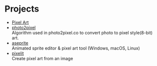 # Projects

- [Pixel Art](https://github.com/topics/pixel-art)
- [photo2pixel](https://github.com/Jzou44/photo2pixel)
  <br/>Algorithm used in photo2pixel.co to convert photo to pixel style(8-bit) art.
- [aseprite](https://github.com/aseprite/aseprite)
  <br/>Animated sprite editor & pixel art tool (Windows, macOS, Linux)
- [pixelit](https://github.com/giventofly/pixelit)
  <br/>Create pixel art from an image